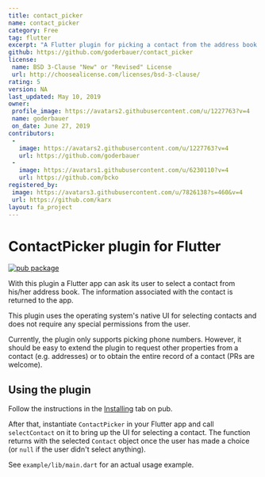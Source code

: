 ```yaml
---
title: contact_picker
name: contact_picker
category: Free
tag: flutter
excerpt: "A Flutter plugin for picking a contact from the address book."
github: https://github.com/goderbauer/contact_picker
license:
 name: BSD 3-Clause "New" or "Revised" License
 url: http://choosealicense.com/licenses/bsd-3-clause/
rating: 5
version: NA
last_updated: May 10, 2019
owner:
 profile_image: https://avatars2.githubusercontent.com/u/1227763?v=4
 name: goderbauer
 on_date: June 27, 2019
contributors:
 -
   image: https://avatars2.githubusercontent.com/u/1227763?v=4
   url: https://github.com/goderbauer
 -
   image: https://avatars1.githubusercontent.com/u/6230110?v=4
   url: https://github.com/bcko
registered_by:
 image: https://avatars3.githubusercontent.com/u/7826138?s=460&v=4
 url: https://github.com/karx
layout: fa_project
---
```

# ContactPicker plugin for Flutter

[![pub package](https://img.shields.io/pub/v/contact_picker.svg)](https://pub.dartlang.org/packages/contact_picker)

With this plugin a Flutter app can ask its user to select a contact from his/her address book. The information associated with the contact is returned to the app.

This plugin uses the operating system's native UI for selecting contacts and does not require any special permissions from the user.

Currently, the plugin only supports picking phone numbers. However, it should be easy to extend the plugin to request other properties from a contact (e.g. addresses) or to obtain the entire record of a contact (PRs are welcome).

## Using the plugin

Follow the instructions in the [Installing](https://pub.dartlang.org/packages/contact_picker#pub-pkg-tab-installing) tab on pub.

After that, instantiate `ContactPicker` in your Flutter app and call `selectContact` on it to bring up the UI for selecting a contact. The function returns with the selected `Contact` object once the user has made a choice (or `null` if the user didn't select anything).

See `example/lib/main.dart` for an actual usage example.
